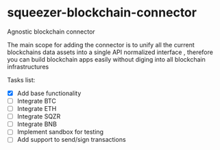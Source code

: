 # squeezer-blockchain-connector
Agnostic blockchain connector

The main scope for adding the connector is to unify all the current blockchains data assets into a single API normalized interface , therefore you can build blockchain apps easily without diging into all blockchain  infrastructures 

Tasks list:

- [x] Add base functionality
- [ ] Integrate BTC
- [ ] Integrate ETH
- [ ] Integrate SQZR
- [ ] Integrate BNB
- [ ] Implement sandbox for testing
- [ ] Add support to send/sign transactions